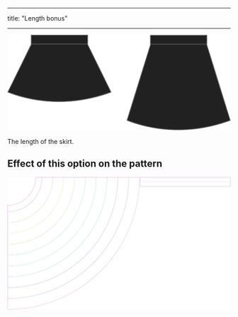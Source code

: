 - - -
title: "Length bonus"
- - -

![Length bonus](lengthbonus.svg)

The length of the skirt.

## Effect of this option on the pattern

![This image shows the effect of this option by superimposing several variants that have a different value for this option](sandy_lengthbonus_sample.svg "Effect of this option on the pattern")
